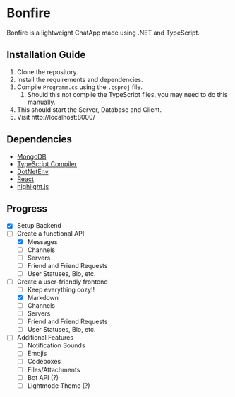 # Bonfire
Bonfire is a lightweight ChatApp made using .NET and TypeScript.

## Installation Guide
1. Clone the repository.
2. Install the requirements and dependencies.
3. Compile `Programm.cs` using the `.csproj` file. 
    1. Should this not compile the TypeScript files, you may need to do this manually.
4. This should start the Server, Database and Client.
5. Visit http://localhost:8000/

## Dependencies
- [MongoDB](https://www.mongodb.com/try/download/community)
- [TypeScript Compiler](https://www.typescriptlang.org/download/)
- [DotNetEnv](https://github.com/tonerdo/dotnet-env)
- [React](https://react.dev/)
- [highlight.js](https://highlightjs.org/)

## Progress
- [x] Setup Backend
- [ ] Create a functional API
  - [x] Messages 
  - [ ] Channels
  - [ ] Servers
  - [ ] Friend and Friend Requests
  - [ ] User Statuses, Bio, etc.
- [ ] Create a user-friendly frontend
    - [ ] Keep everything cozy!!
    - [x] Markdown
    - [ ] Channels
    - [ ] Servers
    - [ ] Friend and Friend Requests
    - [ ] User Statuses, Bio, etc.
- [ ] Additional Features
    - [ ] Notification Sounds
    - [ ] Emojis
    - [ ] Codeboxes
    - [ ] Files/Attachments
    - [ ] Bot API (?)
    - [ ] Lightmode Theme (?)
